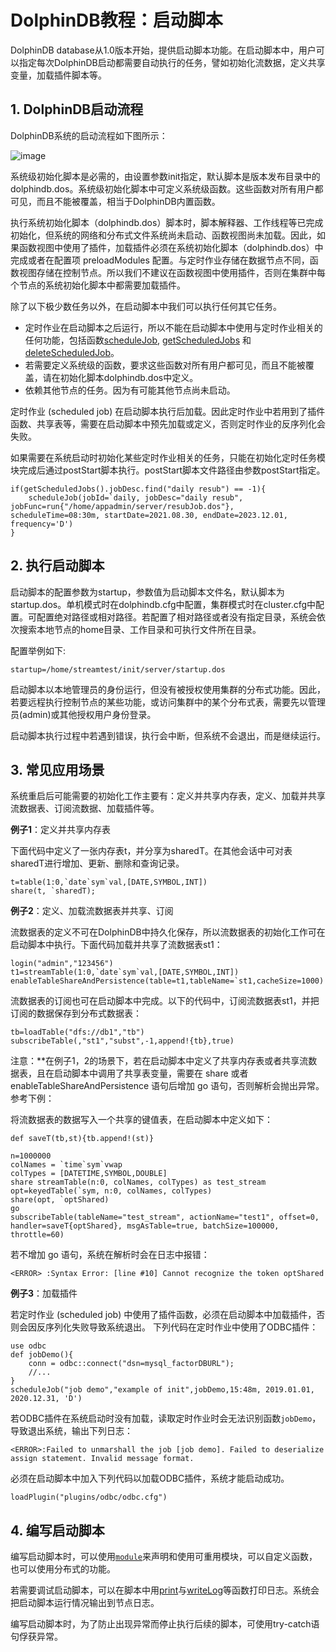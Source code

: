 # DolphinDB教程：启动脚本 

DolphinDB database从1.0版本开始，提供启动脚本功能。在启动脚本中，用户可以指定每次DolphinDB启动都需要自动执行的任务，譬如初始化流数据，定义共享变量，加载插件脚本等。


## 1. DolphinDB启动流程

DolphinDB系统的启动流程如下图所示：

![image](./images/startup.png?raw=true)

系统级初始化脚本是必需的，由设置参数init指定，默认脚本是版本发布目录中的dolphindb.dos。系统级初始化脚本中可定义系统级函数。这些函数对所有用户都可见，而且不能被覆盖，相当于DolphinDB内置函数。

执行系统初始化脚本（dolphindb.dos）脚本时，脚本解释器、工作线程等已完成初始化，但系统的网络和分布式文件系统尚未启动、函数视图尚未加载。因此，如果函数视图中使用了插件，加载插件必须在系统初始化脚本（dolphindb.dos）中完成或者在配置项 preloadModules 配置。与定时作业存储在数据节点不同，函数视图存储在控制节点。所以我们不建议在函数视图中使用插件，否则在集群中每个节点的系统初始化脚本中都需要加载插件。


除了以下极少数任务以外，在启动脚本中我们可以执行任何其它任务。
* 定时作业在启动脚本之后运行，所以不能在启动脚本中使用与定时作业相关的任何功能，包括函数[scheduleJob](https://www.dolphindb.cn/cn/help/FunctionsandCommands/FunctionReferences/s/scheduleJob.html), [getScheduledJobs](https://www.dolphindb.cn/cn/help/FunctionsandCommands/FunctionReferences/g/getScheduledJobs.html) 和 [deleteScheduledJob](https://www.dolphindb.cn/cn/help/FunctionsandCommands/CommandsReferences/d/deleteScheduledJob.html)。
* 若需要定义系统级的函数，要求这些函数对所有用户都可见，而且不能被覆盖，请在初始化脚本dolphindb.dos中定义。
* 依赖其他节点的任务。因为有可能其他节点尚未启动。

定时作业 (scheduled job) 在启动脚本执行后加载。因此定时作业中若用到了插件函数、共享表等，需要在启动脚本中预先加载或定义，否则定时作业的反序列化会失败。

如果需要在系统启动时初始化某些定时作业相关的任务，只能在初始化定时任务模块完成后通过postStart脚本执行。postStart脚本文件路径由参数postStart指定。
```
if(getScheduledJobs().jobDesc.find("daily resub") == -1){
	scheduleJob(jobId=`daily, jobDesc="daily resub", jobFunc=run{"/home/appadmin/server/resubJob.dos"}, scheduleTime=08:30m, startDate=2021.08.30, endDate=2023.12.01, frequency='D')	
}
```

## 2. 执行启动脚本

启动脚本的配置参数为startup，参数值为启动脚本文件名，默认脚本为startup.dos。单机模式时在dolphindb.cfg中配置，集群模式时在cluster.cfg中配置。可配置绝对路径或相对路径。若配置了相对路径或者没有指定目录，系统会依次搜索本地节点的home目录、工作目录和可执行文件所在目录。

配置举例如下:
```
startup=/home/streamtest/init/server/startup.dos
```

启动脚本以本地管理员的身份运行，但没有被授权使用集群的分布式功能。因此，若要远程执行控制节点的某些功能，或访问集群中的某个分布式表，需要先以管理员(admin)或其他授权用户身份登录。

启动脚本执行过程中若遇到错误，执行会中断，但系统不会退出，而是继续运行。

## 3. 常见应用场景

系统重启后可能需要的初始化工作主要有：定义并共享内存表，定义、加载并共享流数据表、订阅流数据、加载插件等。

**例子1**：定义并共享内存表

下面代码中定义了一张内存表t，并分享为sharedT。在其他会话中可对表sharedT进行增加、更新、删除和查询记录。
```
t=table(1:0,`date`sym`val,[DATE,SYMBOL,INT])
share(t, `sharedT); 
```

**例子2**：定义、加载流数据表并共享、订阅

流数据表的定义不可在DolphinDB中持久化保存，所以流数据表的初始化工作可在启动脚本中执行。下面代码加载并共享了流数据表st1：
```
login("admin","123456")
t1=streamTable(1:0,`date`sym`val,[DATE,SYMBOL,INT])
enableTableShareAndPersistence(table=t1,tableName=`st1,cacheSize=1000)
```
流数据表的订阅也可在启动脚本中完成。以下的代码中，订阅流数据表st1，并把订阅的数据保存到分布式数据表：
```
tb=loadTable("dfs://db1","tb")
subscribeTable(,"st1","subst",-1,append!{tb},true)
```

注意：**在例子1，2的场景下，若在启动脚本中定义了共享内存表或者共享流数据表，且在启动脚本中调用了共享表变量，需要在 share 或者 enableTableShareAndPersistence 语句后增加 go 语句，否则解析会抛出异常。参考下例：

将流数据表的数据写入一个共享的键值表，在启动脚本中定义如下：
```
def saveT(tb,st){tb.append!(st)}

n=1000000
colNames = `time`sym`vwap
colTypes = [DATETIME,SYMBOL,DOUBLE]
share streamTable(n:0, colNames, colTypes) as test_stream
opt=keyedTable(`sym, n:0, colNames, colTypes)
share(opt, `optShared)
go
subscribeTable(tableName="test_stream", actionName="test1", offset=0, handler=saveT{optShared}, msgAsTable=true, batchSize=100000, throttle=60)
```

若不增加 go 语句，系统在解析时会在日志中报错：

```
<ERROR> :Syntax Error: [line #10] Cannot recognize the token optShared
```

**例子3**：加载插件

若定时作业 (scheduled job) 中使用了插件函数，必须在启动脚本中加载插件，否则会因反序列化失败导致系统退出。
下列代码在定时作业中使用了ODBC插件：
```
use odbc
def jobDemo(){
	conn = odbc::connect("dsn=mysql_factorDBURL");
	//...
}
scheduleJob("job demo","example of init",jobDemo,15:48m, 2019.01.01, 2020.12.31, 'D')
```
若ODBC插件在系统启动时没有加载，读取定时作业时会无法识别函数`jobDemo`，导致退出系统，输出下列日志：
```
<ERROR>:Failed to unmarshall the job [job demo]. Failed to deserialize assign statement. Invalid message format.
```
必须在启动脚本中加入下列代码以加载ODBC插件，系统才能启动成功。
```
loadPlugin("plugins/odbc/odbc.cfg")
```
## 4. 编写启动脚本

编写启动脚本时，可以使用[`module`](./module_tutorial.md)来声明和使用可重用模块，可以自定义函数，也可以使用分布式的功能。

若需要调试启动脚本，可以在脚本中用[print](https://www.dolphindb.cn/cn/help/FunctionsandCommands/CommandsReferences/p/print.html)与[writeLog](https://www.dolphindb.cn/cn/help/FunctionsandCommands/CommandsReferences/w/writeLog.html)等函数打印日志。系统会把启动脚本运行情况输出到节点日志。

编写启动脚本时，为了防止出现异常而停止执行后续的脚本，可使用try-catch语句俘获异常。
